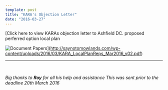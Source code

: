 ```yaml
---
template: post
title: "KARA's Objection Letter"
date: "2016-03-27"
---
```


[Click here to view KARAs objection letter to Ashfield DC. proposed perferred option local plan

![Document Papers](http://saynotomowlands.com/wp-content/uploads/2016/03/document-1024x576.jpg)](http://saynotomowlands.com/wp-content/uploads/2016/03/KARA_LocalPlanReps_Mar2016_v02.pdf)

* * *

 

_Big thanks to **Roy** for all his help and assistance_ _This was sent prior to the deadline 20th March 2016_
